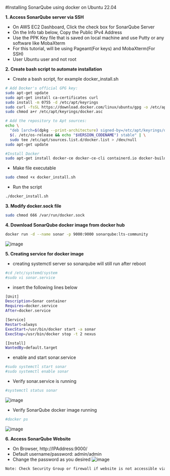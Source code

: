 #Installing SonarQube using docker on Ubuntu 22.04

**1. Access SonarQube server via SSH**
  - On AWS EC2 Dashboard, Click the check box for SonarQube Server
  - On the Info tab below, Copy the Public IPv4 Address
  - Use the PPK Key file that is saved on local machine and use Putty or any software like MobaXterm
  - For this tutorial, will be using Pageant(For keys) and MobaXterm(For SSH)
  - User Ubuntu user and not root

**2. Create bash script to automate installation**
  - Create a bash script, for example docker_install.sh
```bash
# Add Docker's official GPG key:
sudo apt-get update
sudo apt-get install ca-certificates curl
sudo install -m 0755 -d /etc/apt/keyrings
sudo curl -fsSL https://download.docker.com/linux/ubuntu/gpg -o /etc/apt/keyrings/docker.asc
sudo chmod a+r /etc/apt/keyrings/docker.asc

# Add the repository to Apt sources:
echo \
  "deb [arch=$(dpkg --print-architecture) signed-by=/etc/apt/keyrings/docker.asc] https://download.docker.com/linux/ubuntu \
  $(. /etc/os-release && echo "$VERSION_CODENAME") stable" | \
  sudo tee /etc/apt/sources.list.d/docker.list > /dev/null
sudo apt-get update

#Install Docker
sudo apt-get install docker-ce docker-ce-cli containerd.io docker-buildx-plugin docker-compose-plugin
```
  - Make file executable
```bash
sudo chmod +x docker_install.sh
```
  - Run the script
```bash
./docker_install.sh
```
**3. Modify docker.sock file**
```bash
sudo chmod 666 /var/run/docker.sock
```

**4. Download SonarQube docker image from docker hub**
```bash
docker run -d --name sonar -p 9000:9000 sonarqube:lts-community
```
  ![image](https://github.com/JRTugs/DevOps-CI-CD-on-AWS-EC2-instance/assets/29426766/4b6bd298-cbef-4734-9b07-11c75d48250b)

**5. Creating service for docker image**
  - creating systemctl server so sonarqube will still run after reboot
```bash
#cd /etc/systemd/system
#sudo vi sonar.service
```
  - insert the following lines below
```bash
[Unit]
Description=Sonar container
Requires=docker.service
After=docker.service

[Service]
Restart=always
ExecStart=/usr/bin/docker start -a sonar
ExecStop=/usr/bin/docker stop -t 2 nexus

[Install]
WantedBy=default.target
```
  - enable and start sonar.service
```bash
#sudo systemctl start sonar
#sudo systemctl enable sonar
```
  - Verify sonar.service is running
```bash
#systemctl status sonar
```
  ![image](https://github.com/JRTugs/DevOps-CI-CD-on-AWS-EC2-instance/assets/29426766/6746b01e-27e3-4462-bbe9-a657e6310435)

  - Verify SonarQube docker image running
```bash
#docker ps
```
  ![image](https://github.com/JRTugs/DevOps-CI-CD-on-AWS-EC2-instance/assets/29426766/e64e5f83-a815-47a1-ae7b-747c72be929f)

**6. Access SonarQube Website**
  - On Browser, http://IPAddress:9000/
  - Default username/password: admin/admin
  - Change the password as you desired
  ![image](https://github.com/JRTugs/DevOps-CI-CD-on-AWS-EC2-instance/assets/29426766/6ef4ddfb-eb09-45d5-b04d-608d179cbcf2)

```bash
Note: Check Security Group or firewall if website is not accessible via http://IP:PORT. 
```


